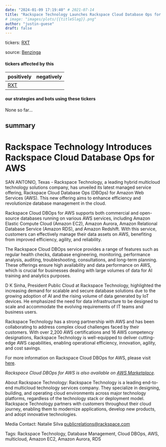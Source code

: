 ```yaml
---
date: "2024-01-09 17:19:40" # 2021-07-14
title: "Rackspace Technology Launches Rackspace Cloud Database Ops for AWS, Revolutionizing Database Management"
# image: "images/plots/{{titleSlag}}.png"
author: "justin-guese"
draft: false
---
```

tickers: <a href='https://finance.yahoo.com/quote/RXT' target='_blank'>RXT</a> 

source: <a href='https://www.globenewswire.com/news-release/2024/01/09/2806580/0/en/Rackspace-Technology-Elevates-Database-Management-with-Rackspace-Cloud-Database-Ops-for-AWS.html' target='_blank'>Benzinga</a>

#### tickers affected by this

| positively | negatively |
|------------|------------
| <a href='https://finance.yahoo.com/quote/RXT' target='_blank'>RXT</a> |  |

#### our strategies and bots using these tickers

None so far...

## summary

# Rackspace Technology Introduces Rackspace Cloud Database Ops for AWS

SAN ANTONIO, Texas - Rackspace Technology, a leading hybrid multicloud technology solutions company, has unveiled its latest managed service offering, Rackspace Cloud Database Ops (DBOps) for Amazon Web Services (AWS). This new offering aims to enhance efficiency and revolutionize database management in the cloud.

Rackspace Cloud DBOps for AWS supports both commercial and open-source databases running on various AWS services, including Amazon Elastic Compute Cloud (Amazon EC2), Amazon Aurora, Amazon Relational Database Service (Amazon RDS), and Amazon Redshift. With this service, customers can effectively manage their data assets on AWS, benefiting from improved efficiency, agility, and reliability.

The Rackspace Cloud DBOps service provides a range of features such as regular health checks, database engineering, monitoring, performance analysis, auditing, troubleshooting, consultations, and long-term planning. These offerings ensure high availability and data performance on AWS, which is crucial for businesses dealing with large volumes of data for AI training and analytics purposes.

D K Sinha, President Public Cloud at Rackspace Technology, highlighted the increasing demand for scalable and secure database solutions due to the growing adoption of AI and the rising volume of data generated by IoT devices. He emphasized the need for data infrastructure to be designed to scale and accommodate the evolving requirements of IT teams and business users.

Rackspace Technology has a strong partnership with AWS and has been collaborating to address complex cloud challenges faced by their customers. With over 2,200 AWS certifications and 16 AWS competency designations, Rackspace Technology is well-equipped to deliver cutting-edge AWS capabilities, enabling operational efficiency, innovation, agility, and cost savings.

For more information on Rackspace Cloud DBOps for AWS, please visit [here](https://www.rackspace.com/managed-databases).

*Rackspace Cloud DBOps for AWS is also available on [AWS Marketplace](https://aws.amazon.com/marketplace/pp/prodview-5c2y2e7vxu6q6).*

About Rackspace Technology:
Rackspace Technology is a leading end-to-end multicloud technology services company. They specialize in designing, building, and operating cloud environments across major technology platforms, regardless of the technology stack or deployment model. Rackspace Technology partners with customers throughout their cloud journey, enabling them to modernize applications, develop new products, and adopt innovative technologies.

Media Contact:
Natalie Silva
publicrelations@rackspace.com

Tags: Rackspace Technology, Database Management, Cloud DBOps, AWS, multicloud, Amazon EC2, Amazon Aurora, RDS